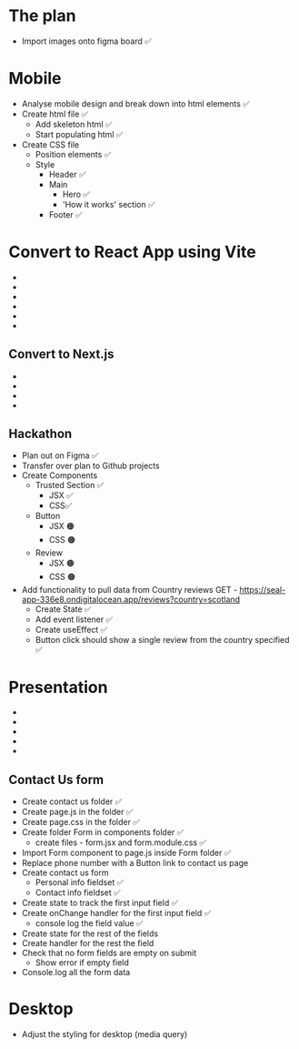 # The plan

- Import images onto figma board ✅

# Mobile

- Analyse mobile design and break down into html elements ✅
- Create html file ✅
  - Add skeleton html ✅
  - Start populating html ✅
- Create CSS file
  - Position elements ✅
  - Style
    - Header ✅
    - Main
      - Hero ✅
      - 'How it works' section ✅
    - Footer ✅

# Convert to React App using Vite

-
-
-
-
-
-

## Convert to Next.js

-
-
-
-

## Hackathon

- Plan out on Figma ✅
- Transfer over plan to Github projects
- Create Components
  - Trusted Section ✅
    - JSX ✅
    - CSS✅
  - Button
    - JSX 🟠
    - CSS 🟠
  - Review
    - JSX 🟠
    - CSS 🟠
- Add functionality to pull data from Country reviews GET - https://seal-app-336e8.ondigitalocean.app/reviews?country=scotland
  - Create State ✅
  - Add event listener ✅
  - Create useEffect ✅
  - Button click should show a single review from the country specified ✅

# Presentation

-
-
-
-
-

## Contact Us form

- Create contact us folder ✅
- Create page.js in the folder ✅
- Create page.css in the folder ✅
- Create folder Form in components folder ✅
  - create files - form.jsx and form.module.css ✅
- Import Form component to page.js inside Form folder ✅
- Replace phone number with a Button link to contact us page
- Create contact us form
  - Personal info fieldset ✅
  - Contact info fieldset ✅
- Create state to track the first input field ✅
- Create onChange handler for the first input field ✅
  - console log the field value ✅
- Create state for the rest of the fields
- Create handler for the rest the field
- Check that no form fields are empty on submit
  - Show error if empty field
- Console.log all the form data

# Desktop

- Adjust the styling for desktop (media query)
